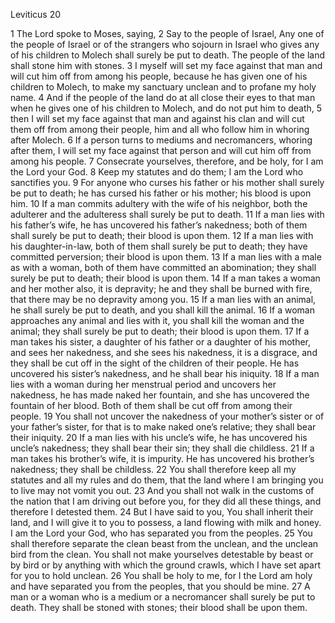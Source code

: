 Leviticus 20

1	The Lord spoke to Moses, saying,
2	Say to the people of Israel, Any one of the people of Israel or of the strangers who sojourn in Israel who gives any of his children to Molech shall surely be put to death. The people of the land shall stone him with stones.
3	I myself will set my face against that man and will cut him off from among his people, because he has given one of his children to Molech, to make my sanctuary unclean and to profane my holy name.
4	And if the people of the land do at all close their eyes to that man when he gives one of his children to Molech, and do not put him to death,
5	then I will set my face against that man and against his clan and will cut them off from among their people, him and all who follow him in whoring after Molech.
6	If a person turns to mediums and necromancers, whoring after them, I will set my face against that person and will cut him off from among his people.
7	Consecrate yourselves, therefore, and be holy, for I am the Lord your God.
8	Keep my statutes and do them; I am the Lord who sanctifies you.
9	For anyone who curses his father or his mother shall surely be put to death; he has cursed his father or his mother; his blood is upon him.
10	If a man commits adultery with the wife of his neighbor, both the adulterer and the adulteress shall surely be put to death.
11	If a man lies with his father’s wife, he has uncovered his father’s nakedness; both of them shall surely be put to death; their blood is upon them.
12	If a man lies with his daughter-in-law, both of them shall surely be put to death; they have committed perversion; their blood is upon them.
13	If a man lies with a male as with a woman, both of them have committed an abomination; they shall surely be put to death; their blood is upon them.
14	If a man takes a woman and her mother also, it is depravity; he and they shall be burned with fire, that there may be no depravity among you.
15	If a man lies with an animal, he shall surely be put to death, and you shall kill the animal.
16	If a woman approaches any animal and lies with it, you shall kill the woman and the animal; they shall surely be put to death; their blood is upon them.
17	If a man takes his sister, a daughter of his father or a daughter of his mother, and sees her nakedness, and she sees his nakedness, it is a disgrace, and they shall be cut off in the sight of the children of their people. He has uncovered his sister’s nakedness, and he shall bear his iniquity.
18	If a man lies with a woman during her menstrual period and uncovers her nakedness, he has made naked her fountain, and she has uncovered the fountain of her blood. Both of them shall be cut off from among their people.
19	You shall not uncover the nakedness of your mother’s sister or of your father’s sister, for that is to make naked one’s relative; they shall bear their iniquity.
20	If a man lies with his uncle’s wife, he has uncovered his uncle’s nakedness; they shall bear their sin; they shall die childless.
21	If a man takes his brother’s wife, it is impurity. He has uncovered his brother’s nakedness; they shall be childless.
22	You shall therefore keep all my statutes and all my rules and do them, that the land where I am bringing you to live may not vomit you out.
23	And you shall not walk in the customs of the nation that I am driving out before you, for they did all these things, and therefore I detested them.
24	But I have said to you, You shall inherit their land, and I will give it to you to possess, a land flowing with milk and honey. I am the Lord your God, who has separated you from the peoples.
25	You shall therefore separate the clean beast from the unclean, and the unclean bird from the clean. You shall not make yourselves detestable by beast or by bird or by anything with which the ground crawls, which I have set apart for you to hold unclean.
26	You shall be holy to me, for I the Lord am holy and have separated you from the peoples, that you should be mine.
27	A man or a woman who is a medium or a necromancer shall surely be put to death. They shall be stoned with stones; their blood shall be upon them.

